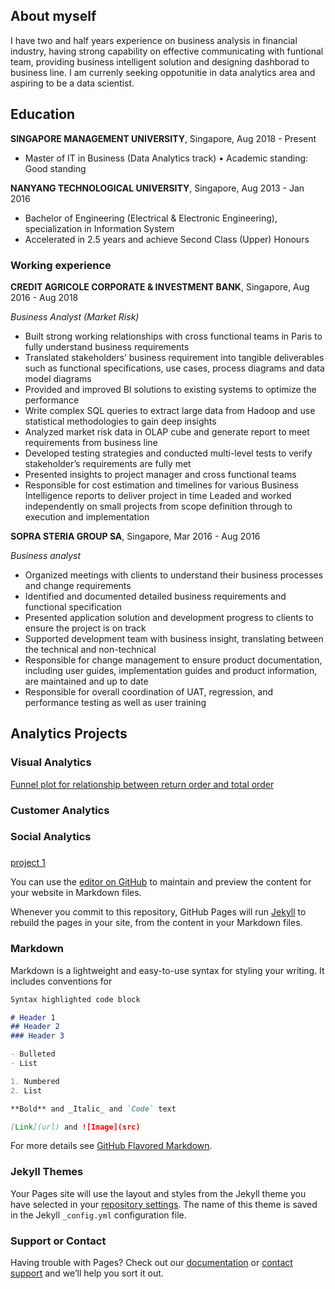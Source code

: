 ## About myself

I have two and half years experience on business analysis in financial industry, having strong capability on effective communicating with funtional team, providing business intelligent solution and designing dashborad to business line. 
I am currenly seeking oppotunitie in data analytics area and aspiring to be a data scientist. 

## Education
**SINGAPORE MANAGEMENT UNIVERSITY**, Singapore, Aug 2018 - Present 
- Master of IT in Business (Data Analytics track) • Academic standing: Good standing  

**NANYANG TECHNOLOGICAL UNIVERSITY**, Singapore,  Aug 2013 - Jan 2016 
- Bachelor of Engineering (Electrical & Electronic Engineering), specialization in Information System
- Accelerated in 2.5 years and achieve Second Class (Upper) Honours 
        
### Working experience 
**CREDIT AGRICOLE CORPORATE & INVESTMENT BANK**, Singapore, Aug 2016 - Aug 2018 

_Business Analyst (Market Risk)_
- Built strong working relationships with cross functional teams in Paris to fully understand business requirements
- Translated stakeholders’ business requirement into tangible deliverables such as functional specifications, use cases, process diagrams and data model diagrams
- Provided and improved BI solutions to existing systems to optimize the performance
- Write complex SQL queries to extract large data from Hadoop and use statistical methodologies to gain deep insights
- Analyzed market risk data in OLAP cube and generate report to meet requirements from business line
- Developed testing strategies and conducted multi-level tests to verify stakeholder’s requirements are fully met
- Presented insights to project manager and cross functional teams
- Responsible for cost estimation and timelines for various Business Intelligence reports to deliver project in time
 Leaded and worked independently on small projects from scope definition through to execution and implementation

**SOPRA STERIA GROUP SA**, Singapore, Mar 2016 - Aug 2016 

_Business analyst_
- Organized meetings with clients to understand their business processes and change requirements
- Identified and documented detailed business requirements and functional specification
- Presented application solution and development progress to clients to ensure the project is on track
- Supported development team with business insight, translating between the technical and non-technical
- Responsible for change management to ensure product documentation, including user guides, implementation guides and product information, are maintained and up to date
- Responsible for overall coordination of UAT, regression, and performance testing as well as user training 

## Analytics Projects
### Visual Analytics
[Funnel plot for relationship between return order and total order](https://github.com/Li-Jing-Joeyee/data_science/edit/master/funnel_plot.md)
### Customer Analytics 


### Social Analytics

###
[project 1](https://github.com/Li-Jing-Joeyee/data_science/edit/master/index.md)

You can use the [editor on GitHub](https://github.com/Li-Jing-Joeyee/data_science/edit/master/index.md) to maintain and preview the content for your website in Markdown files.

Whenever you commit to this repository, GitHub Pages will run [Jekyll](https://jekyllrb.com/) to rebuild the pages in your site, from the content in your Markdown files.

### Markdown

Markdown is a lightweight and easy-to-use syntax for styling your writing. It includes conventions for

```markdown
Syntax highlighted code block

# Header 1
## Header 2
### Header 3

- Bulleted
- List

1. Numbered
2. List

**Bold** and _Italic_ and `Code` text

[Link](url) and ![Image](src)
```

For more details see [GitHub Flavored Markdown](https://guides.github.com/features/mastering-markdown/).

### Jekyll Themes

Your Pages site will use the layout and styles from the Jekyll theme you have selected in your [repository settings](https://github.com/Li-Jing-Joeyee/data_science/settings). The name of this theme is saved in the Jekyll `_config.yml` configuration file.

### Support or Contact

Having trouble with Pages? Check out our [documentation](https://help.github.com/categories/github-pages-basics/) or [contact support](https://github.com/contact) and we’ll help you sort it out.
